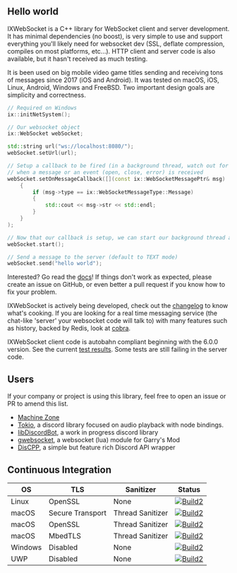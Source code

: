 ## Hello world

IXWebSocket is a C++ library for WebSocket client and server development. It has minimal dependencies (no boost), is very simple to use and support everything you'll likely need for websocket dev (SSL, deflate compression, compiles on most platforms, etc...). HTTP client and server code is also available, but it hasn't received as much testing.

It is been used on big mobile video game titles sending and receiving tons of messages since 2017 (iOS and Android). It was tested on macOS, iOS, Linux, Android, Windows and FreeBSD. Two important design goals are simplicity and correctness.

```cpp
// Required on Windows
ix::initNetSystem();

// Our websocket object
ix::WebSocket webSocket;

std::string url("ws://localhost:8080/");
webSocket.setUrl(url);

// Setup a callback to be fired (in a background thread, watch out for race conditions !)
// when a message or an event (open, close, error) is received
webSocket.setOnMessageCallback([](const ix::WebSocketMessagePtr& msg)
    {
        if (msg->type == ix::WebSocketMessageType::Message)
        {
            std::cout << msg->str << std::endl;
        }
    }
);

// Now that our callback is setup, we can start our background thread and receive messages
webSocket.start();

// Send a message to the server (default to TEXT mode)
webSocket.send("hello world");
```

Interested? Go read the [docs](https://machinezone.github.io/IXWebSocket/)! If things don't work as expected, please create an issue on GitHub, or even better a pull request if you know how to fix your problem.

IXWebSocket is actively being developed, check out the [changelog](https://machinezone.github.io/IXWebSocket/CHANGELOG/) to know what's cooking. If you are looking for a real time messaging service (the chat-like 'server' your websocket code will talk to) with many features such as history, backed by Redis, look at [cobra](https://github.com/machinezone/cobra).

IXWebSocket client code is autobahn compliant beginning with the 6.0.0 version. See the current [test results](https://bsergean.github.io/autobahn/reports/clients/index.html). Some tests are still failing in the server code.

## Users

If your company or project is using this library, feel free to open an issue or PR to amend this list.

- [Machine Zone](https://www.mz.com)
- [Tokio](https://gitlab.com/HCInk/tokio), a discord library focused on audio playback with node bindings.
- [libDiscordBot](https://github.com/tostc/libDiscordBot/tree/master), a work in progress discord library
- [gwebsocket](https://github.com/norrbotten/gwebsocket), a websocket (lua) module for Garry's Mod
- [DisCPP](https://github.com/DisCPP/DisCPP), a simple but feature rich Discord API wrapper

## Continuous Integration

| OS                | TLS               | Sanitizer         | Status            |
|-------------------|-------------------|-------------------|-------------------|
| Linux             | OpenSSL           | None              | [![Build2][1]][7] |
| macOS             | Secure Transport  | Thread Sanitizer  | [![Build2][2]][7] |
| macOS             | OpenSSL           | Thread Sanitizer  | [![Build2][3]][7] |
| macOS             | MbedTLS           | Thread Sanitizer  | [![Build2][4]][7] |
| Windows           | Disabled          | None              | [![Build2][5]][7] |
| UWP               | Disabled          | None              | [![Build2][6]][7] |

[1]: https://github.com/machinezone/IXWebSocket/workflows/linux/badge.svg
[2]: https://github.com/machinezone/IXWebSocket/workflows/mac_tsan_sectransport/badge.svg
[3]: https://github.com/machinezone/IXWebSocket/workflows/mac_tsan_openssl/badge.svg
[4]: https://github.com/machinezone/IXWebSocket/workflows/mac_tsan_mbedtls/badge.svg
[5]: https://github.com/machinezone/IXWebSocket/workflows/windows/badge.svg
[6]: https://github.com/machinezone/IXWebSocket/workflows/uwp/badge.svg
[7]: https://github.com/machinezone/IXWebSocket

